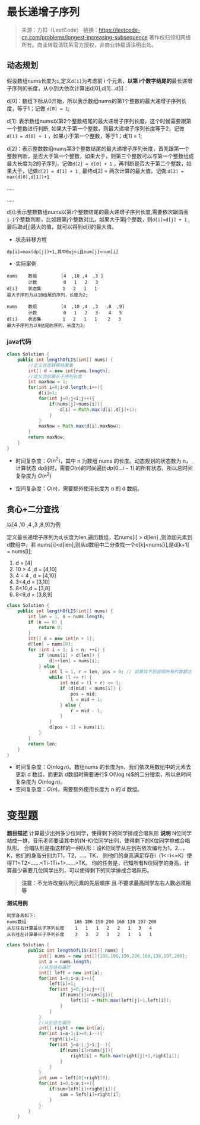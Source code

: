# 最长递增子序列

>来源：力扣（LeetCode）
>链接：https://leetcode-cn.com/problems/longest-increasing-subsequence
>著作权归领扣网络所有。商业转载请联系官方授权，非商业转载请注明出处。

## 动态规划

假设数组nums长度为`i`,定义`d[i]`为考虑前 i 个元素，**以第 i个数字结尾的**最长递增子序列的长度，从小到大依次计算出d[0],d[1]...d[i]：

d[0]：数组下标从0开始，所以表示数组nums的第1个整数的最大递增子序列长度，等于1；记做 `d[0] = 1`;

d[1]:   表示数组nums以第2个整数结尾的最大递增子序列长度，这个时候需要跟第一个整数进行判断, 如果大于第一个整数，则最大递增子序列长度等于2，记做`d[1] = d[0] + 1` ，如果小于第一个整数，等于1；d[1] = 1;

d[2]：表示整数数组nums第3个整数结尾的最大递增子序列长度，首先跟第一个整数判断，是否大于第一个整数，如果大于，则第三个整数可以与第一个整数组成最大长度为2的子序列，记做`d[2] = d[0] + 1` ，再判断是否大于第二个整数，如果大于，记做`d[2] = d[1] + 1` , 最终d[2] = 两次计算的最大值，记做:`d[2] = max(d[0],d[1])+1`

.....

.....

d[i]:表示整数数组nums以第i个整数结尾的最大递增子序列长度,需要依次跟前面`i-1`个整数判断，比如跟第j个整数对比，如果大于第j个整数，则`d[i]=d[j] + 1` , 最后取d[j]最大的值，就可以得到d[i]的最大值。

- 状态转移方程

```
dp[i]=max(dp[j])+1,其中0≤j<i且num[j]<num[i] 
```

- 实际案例

```
nums 	数组 		   [4  ,10 ,4  ,3 ]
		计数			0	1	2	3
d[i]	状态集		   1   2   1   1
最大子序列为以10结尾的序列，长度为2;

nums 	数组 		   [4  ,10 ,4  ,3 	,8	,9]
		计数			0	1	2	3	 4	 5
d[i]	状态集		   1   2   1   1	2   3
最大子序列为以9结尾的序列，长度为2;
```

### java代码

```java
class Solution {
    public int lengthOfLIS(int[] nums) {
        //定义状态转移结果集
        int[] d = new int[nums.length];
        //定义当前最长子序列长度
        int maxNow = 1;
        for(int i=0;i<d.length;i++){
            d[i]=1;
            for(int j=0;j<i;j++){
                if(nums[j]<nums[i]){
                    d[i] = Math.max(d[i],d[j]+1);
                }
            }
			maxNow = Math.max(d[i],maxNow);
        }
        return maxNow;
    }
}
```

- 时间复杂度：$O(n^2)$，其中 n 为数组 nums 的长度。动态规划的状态数为 n，计算状态 dp[i]时，需要$O(n)$的时间遍历$dp[0…i−1]$ 的所有状态，所以总时间复杂度为 $O(n^2)$

- 空间复杂度：$O(n)$，需要额外使用长度为 n 的 d 数组。

## 贪心+二分查找

以[4 ,10 ,4 ,3 ,8,9]为例

定义最长递增子序列为d,长度为len,遍历数组，若nums[i] > d[len] ,则添加元素到d数组中，若 nums[i]<d[len],则从d数组中二分查找一个d[k]<nums[i],是d[k+1] = nums[i];

1. d = [4]
2. 10 > 4 ,d = [4,10]
3. 4 = 4 , d = [4,10]
4. 3<4,d = [3,10]
5. 8<10,d = [3,8]
6. 8<9,d = [3,8,9]

```java
class Solution {
    public int lengthOfLIS(int[] nums) {
        int len = 1, n = nums.length;
        if (n == 0) {
            return 0;
        }
        int[] d = new int[n + 1];
        d[len] = nums[0];
        for (int i = 1; i < n; ++i) {
            if (nums[i] > d[len]) {
                d[++len] = nums[i];
            } else {
                int l = 1, r = len, pos = 0; // 如果找不到说明所有的数都比 nums[i] 大，此时要更新 d[1]，所以这里将 pos 设为 0
                while (l <= r) {
                    int mid = (l + r) >> 1;
                    if (d[mid] < nums[i]) {
                        pos = mid;
                        l = mid + 1;
                    } else {
                        r = mid - 1;
                    }
                }
                d[pos + 1] = nums[i];
            }
        }
        return len;
    }
}
```

- 时间复杂度：$O(n\log n)$。数组nums 的长度为n，我们依次用数组中的元素去更新 d 数组，而更新 d数组时需要进行$ O(\log n)$的二分搜索，所以总时间复杂度为 $O(n\log n)$。
- 空间复杂度：$O(n)$，需要额外使用长度为 n 的 d 数组。

# 变型题

**题目描述**
计算最少出列多少位同学，使得剩下的同学排成合唱队形
**说明**
N位同学站成一排，音乐老师要请其中的(N-K)位同学出列，使得剩下的K位同学排成合唱队形。 
合唱队形是指这样的一种队形：设K位同学从左到右依次编号为1，2…，K，他们的身高分别为T1，T2，…，TK，   则他们的身高满足存在i（1<=i<=K）使得T1<T2<......<Ti-1<Ti>Ti+1>......>TK。 
你的任务是，已知所有N位同学的身高，计算最少需要几位同学出列，可以使得剩下的同学排成合唱队形。

>  **注意：不允许改变队列元素的先后顺序** **且** **不要求最高同学左右人数必须相等**

**测试用例**

```
同学身高如下:
nums数组					186 186 150 200 160 130 197 200
从左往右计算最长子序列长度	 1	 1	 1 	 2	 2	 1 	 3   4
从右往左计算最长子序列长度	 3	 3	 2	 3	 2	 1 	 1	 1
```

```java
class Solution {
		public int lengthOfLIS(int[] nums) {
			int[] nums = new int[]{186,186,150,200,160,130,197,200};
			int a = nums.length;
			//从左往右遍历
			int[] left = new int[a];
			for(int i=0;i<a;i++){
				left[i]=1;
				for(int j=0;j<i;j++){
					if(nums[i]>nums[j]){
						left[i] = Math.max(left[j]+1,left[i]);
					}
				}
			}
			//从右往左遍历
			int[] right = new int[a];
			for(int i=a-1;i>=0;i--){
				right[i]=1;
				for(int j=a-1;j>i;j--){
					if(nums[i]>nums[j]){
						right[i] = Math.max(right[j]+1,right[i]);
					}
				}
			}
			int sum = left[0]+right[0];
			for(int i=0;i<a;i++){
				if(sum<left[i]+right[i]){
					sum = left[i]+right[i];
				}
			}
		}
	}
```

